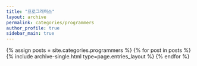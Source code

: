 ```yaml
---
title: "프로그래머스"
layout: archive
permalink: categories/programmers
author_profile: true
sidebar_main: true
---
```



{% assign posts = site.categories.programmers %}
{% for post in posts %} {% include archive-single.html type=page.entries_layout %} {% endfor %}